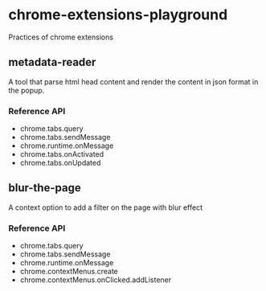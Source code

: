# chrome-extensions-playground

Practices of chrome extensions

## metadata-reader
A tool that parse html head content and render the content in json format in the popup.
### Reference API
- chrome.tabs.query
- chrome.tabs.sendMessage
- chrome.runtime.onMessage
- chrome.tabs.onActivated
- chrome.tabs.onUpdated

## blur-the-page
A context option to add a filter on the page with blur effect
### Reference API
- chrome.tabs.query
- chrome.tabs.sendMessage
- chrome.runtime.onMessage
- chrome.contextMenus.create
- chrome.contextMenus.onClicked.addListener
